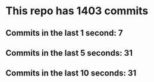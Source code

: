 # This repo has 1403 commits

## Commits in the last 1 second: 7
## Commits in the last 5 seconds: 31
## Commits in the last 10 seconds: 31
